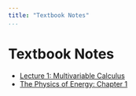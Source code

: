 ```yaml
---
title: "Textbook Notes"
...
```


# Textbook Notes
- [Lecture 1: Multivariable Calculus](textbook-notes/lecture-1-mc.html)
- [The Physics of Energy: Chapter 1](textbook-notes/chapter-1-units.html)
